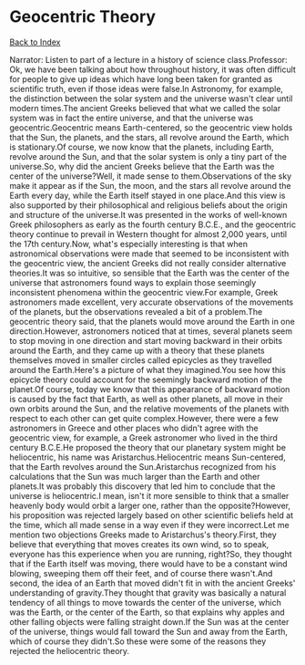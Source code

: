 # Geocentric Theory
[Back to Index](https://github.com/windows10010/tpoExtractor/blob/master/README.md)

Narrator: Listen to part of a lecture in a history of science class.Professor: Ok, we have been talking about how throughout history, it was often difficult for people to give up ideas which have long been taken for granted as scientific truth, even if those ideas were false.In Astronomy, for example, the distinction between the solar system and the universe wasn't clear until modern times.The ancient Greeks believed that what we called the solar system was in fact the entire universe, and that the universe was geocentric.Geocentric means Earth-centered, so the geocentric view holds that the Sun, the planets, and the stars, all revolve around the Earth, which is stationary.Of course, we now know that the planets, including Earth, revolve around the Sun, and that the solar system is only a tiny part of the universe.So, why did the ancient Greeks believe that the Earth was the center of the universe?Well, it made sense to them.Observations of the sky make it appear as if the Sun, the moon, and the stars all revolve around the Earth every day, while the Earth itself stayed in one place.And this view is also supported by their philosophical and religious beliefs about the origin and structure of the universe.It was presented in the works of well-known Greek philosophers as early as the fourth century B.C.E., and the geocentric theory continue to prevail in Western thought for almost 2,000 years, until the 17th century.Now, what's especially interesting is that when astronomical observations were made that seemed to be inconsistent with the geocentric view, the ancient Greeks did not really consider alternative theories.It was so intuitive, so sensible that the Earth was the center of the universe that astronomers found ways to explain those seemingly inconsistent phenomena within the geocentric view.For example, Greek astronomers made excellent, very accurate observations of the movements of the planets, but the observations revealed a bit of a problem.The geocentric theory said, that the planets would move around the Earth in one direction.However, astronomers noticed that at times, several planets seem to stop moving in one direction and start moving backward in their orbits around the Earth, and they came up with a theory that these planets themselves moved in smaller circles called epicycles as they travelled around the Earth.Here's a picture of what they imagined.You see how this epicycle theory could account for the seemingly backward motion of the planet.Of course, today we know that this appearance of backward motion is caused by the fact that Earth, as well as other planets, all move in their own orbits around the Sun, and the relative movements of the planets with respect to each other can get quite complex.However, there were a few astronomers in Greece and other places who didn't agree with the geocentric view, for example, a Greek astronomer who lived in the third century B.C.E.He proposed the theory that our planetary system might be heliocentric, his name was Aristarchus.Heliocentric means Sun-centered, that the Earth revolves around the Sun.Aristarchus recognized from his calculations that the Sun was much larger than the Earth and other planets.It was probably this discovery that led him to conclude that the universe is heliocentric.I mean, isn't it more sensible to think that a smaller heavenly body would orbit a larger one, rather than the opposite?However, his proposition was rejected largely based on other scientific beliefs held at the time, which all made sense in a way even if they were incorrect.Let me mention two objections Greeks made to Aristarchus's theory.First, they believe that everything that moves creates its own wind, so to speak, everyone has this experience when you are running, right?So, they thought that if the Earth itself was moving, there would have to be a constant wind blowing, sweeping them off their feet, and of course there wasn't.And second, the idea of an Earth that moved didn't fit in with the ancient Greeks' understanding of gravity.They thought that gravity was basically a natural tendency of all things to move towards the center of the universe, which was the Earth, or the center of the Earth, so that explains why apples and other falling objects were falling straight down.If the Sun was at the center of the universe, things would fall toward the Sun and away from the Earth, which of course they didn't.So these were some of the reasons they rejected the heliocentric theory.
 